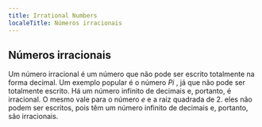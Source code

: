 ```yaml
---
title: Irrational Numbers
localeTitle: Números irracionais
---
```

## Números irracionais

Um número irracional é um número que não pode ser escrito totalmente na forma decimal. Um exemplo popular é o número _Pi_ , já que não pode ser totalmente escrito. Há um número infinito de decimais e, portanto, é irracional. O mesmo vale para o número _e_ e a raiz quadrada de 2. eles não podem ser escritos, pois têm um número infinito de decimais e, portanto, são irracionais.